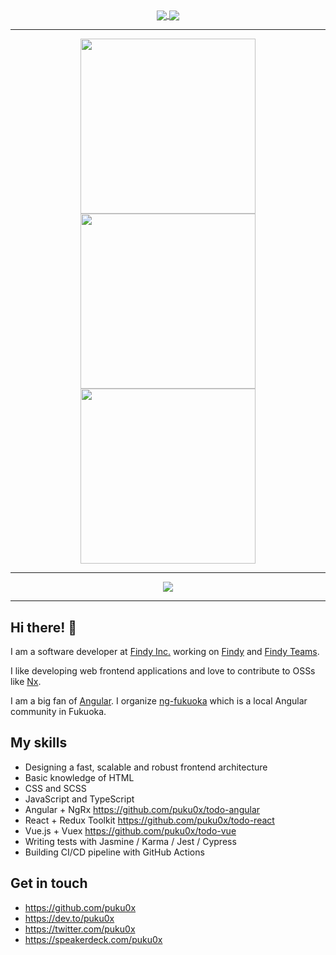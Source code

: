 <div align="center">
  <a href="https://github.com/anuraghazra/github-readme-stats">
    <img align="center" src="https://github-readme-stats.vercel.app/api?username=puku0x&show_icons=true&count_private=true&line_height=20" />
  </a>
  <a href="https://github.com/anuraghazra/github-readme-stats">
    <img align="center" src="https://github-readme-stats.vercel.app/api/top-langs/?username=puku0x&layout=compact" />
  </a>
</div>

---

<div align="center">
  <a href="https://github.com/vn7n24fzkq/github-profile-summary-cards">
    <img align="center" src="https://github-profile-summary-cards-beryl.vercel.app/api/cards/repos-per-language?username=puku0x" width="280px" />
  </a>
  <a href="https://github.com/vn7n24fzkq/github-profile-summary-cards">
    <img align="center" src="https://github-profile-summary-cards-beryl.vercel.app/api/cards/most-commit-language?username=puku0x" width="280px" />
  </a>
  <a href="https://github.com/vn7n24fzkq/github-profile-summary-cards">
    <img align="center" src="https://github-profile-summary-cards-beryl.vercel.app/api/cards/productive-time?username=puku0x" width="280px" />
  </a>
</div>

---

<div align="center">
  <a href="https://github.com/ryo-ma/github-profile-trophy">
    <img align="center" src="https://github-profile-trophy.vercel.app/?username=puku0x&column=8&no-frame=true&margin-w=5" />
  </a>
</div>

---

## Hi there! 👋

I am a software developer at [Findy Inc.](https://findy.co.jp/) working on [Findy](https://findy-code.io/) and [Findy Teams](https://findy-teams.com/).

I like developing web frontend applications and love to contribute to OSSs like [Nx](https://nx.dev/).

I am a big fan of [Angular](https://angular.io/). I organize [ng-fukuoka](https://ng-fukuoka.angular.jp/) which is a local Angular community in Fukuoka.

## My skills

- Designing a fast, scalable and robust frontend architecture
- Basic knowledge of HTML
- CSS and SCSS
- JavaScript and TypeScript
- Angular + NgRx
  https://github.com/puku0x/todo-angular
- React + Redux Toolkit
  https://github.com/puku0x/todo-react
- Vue.js + Vuex
  https://github.com/puku0x/todo-vue
- Writing tests with Jasmine / Karma / Jest / Cypress
- Building CI/CD pipeline with GitHub Actions

## Get in touch

- https://github.com/puku0x
- https://dev.to/puku0x
- https://twitter.com/puku0x
- https://speakerdeck.com/puku0x
